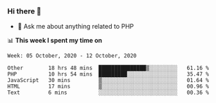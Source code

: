 ### Hi there 👋

<!--
**mustafaculban/mustafaculban** is a ✨ _special_ ✨ repository because its `README.md` (this file) appears on your GitHub profile.

Here are some ideas to get you started:

- 🌱 I’m currently learning ...
- 👯 I’m looking to collaborate on ...
- 🤔 I’m looking for help with ...
- 📫 How to reach me: ...
- 😄 Pronouns: ...
- ⚡ Fun fact: ...

-->
- 💬 Ask me about anything related to PHP


📊 **This week I spent my time on**
<!--START_SECTION:waka-->
```text
Week: 05 October, 2020 - 12 October, 2020

Other        18 hrs 48 mins  ███████████████▒░░░░░░░░░   61.16 % 
PHP          10 hrs 54 mins  █████████░░░░░░░░░░░░░░░░   35.47 % 
JavaScript   30 mins         ▒░░░░░░░░░░░░░░░░░░░░░░░░   01.64 % 
HTML         17 mins         ▒░░░░░░░░░░░░░░░░░░░░░░░░   00.96 % 
Text         6 mins          ░░░░░░░░░░░░░░░░░░░░░░░░░   00.36 % 
```
<!--END_SECTION:waka-->
